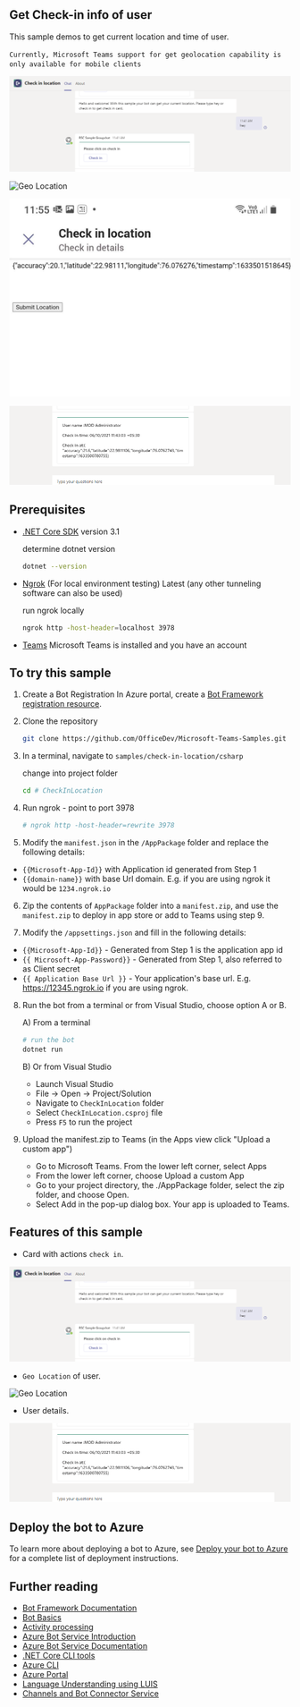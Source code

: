 ﻿﻿﻿
## Get Check-in info of user

This sample demos to get current location and time of user.

`Currently, Microsoft Teams support for get geolocation capability is only available for mobile clients`

![Check in card](CheckInLocation/Images/CheckinCard.png)

![Geo Location](CheckInLocation/Images/Geolocation.png)

![Geo Location](CheckInLocation/Images/GeolocationDetails.png)

![User details card](CheckInLocation/Images/UserDetailsCard.png)

## Prerequisites

- [.NET Core SDK](https://dotnet.microsoft.com/download) version 3.1

  determine dotnet version
  ```bash
  dotnet --version
  ```
- [Ngrok](https://ngrok.com/download) (For local environment testing) Latest (any other tunneling software can also be used)
  
  run ngrok locally
  ```bash
  ngrok http -host-header=localhost 3978
  ```
- [Teams](https://teams.microsoft.com) Microsoft Teams is installed and you have an account

## To try this sample

1) Create a Bot Registration
   In Azure portal, create a [Bot Framework registration resource](https://docs.microsoft.com/en-us/azure/bot-service/bot-builder-authentication?view=azure-bot-service-4.0&tabs=csharp%2Caadv2).
   

2) Clone the repository
   ```bash
   git clone https://github.com/OfficeDev/Microsoft-Teams-Samples.git
   ```
   
3) In a terminal, navigate to `samples/check-in-location/csharp`

    change into project folder
    ```bash
    cd # CheckInLocation
    ```
    
4) Run ngrok - point to port 3978

    ```bash
    # ngrok http -host-header=rewrite 3978
    ```
 
5) Modify the `manifest.json` in the `/AppPackage` folder and replace the following details:
  - `{{Microsoft-App-Id}}` with Application id generated from Step 1
  - `{{domain-name}}` with base Url domain. E.g. if you are using ngrok it would be `1234.ngrok.io`

6) Zip the contents of `AppPackage` folder into a `manifest.zip`, and use the `manifest.zip` to deploy in app store or add to Teams using step 9.

7) Modify the `/appsettings.json` and fill in the following details:
  - `{{Microsoft-App-Id}}` - Generated from Step 1 is the application app id
  - `{{ Microsoft-App-Password}}` - Generated from Step 1, also referred to as Client secret
  - `{{ Application Base Url }}` - Your application's base url. E.g. https://12345.ngrok.io if you are using ngrok.

  
8) Run the bot from a terminal or from Visual Studio, choose option A or B.
 
   A) From a terminal
     ```bash
     # run the bot
     dotnet run
     ```

   B) Or from Visual Studio
     - Launch Visual Studio
     - File -> Open -> Project/Solution
     - Navigate to `CheckInLocation` folder
     - Select `CheckInLocation.csproj` file
     - Press `F5` to run the project 

9) Upload the manifest.zip to Teams (in the Apps view click "Upload a custom app")
   - Go to Microsoft Teams. From the lower left corner, select Apps
   - From the lower left corner, choose Upload a custom App
   - Go to your project directory, the ./AppPackage folder, select the zip folder, and choose Open.
   - Select Add in the pop-up dialog box. Your app is uploaded to Teams.

## Features of this sample

- Card with actions `check in`. 

![Check in card](CheckInLocation/Images/CheckinCard.png)

- `Geo Location` of user.

![Geo Location](CheckInLocation/Images/Geolocation.png)

- User details.

![User details card](CheckInLocation/Images/UserDetailsCard.png)

## Deploy the bot to Azure

To learn more about deploying a bot to Azure, see [Deploy your bot to Azure](https://aka.ms/azuredeployment) for a complete list of deployment instructions.

## Further reading

- [Bot Framework Documentation](https://docs.botframework.com)
- [Bot Basics](https://docs.microsoft.com/azure/bot-service/bot-builder-basics?view=azure-bot-service-4.0)
- [Activity processing](https://docs.microsoft.com/en-us/azure/bot-service/bot-builder-concept-activity-processing?view=azure-bot-service-4.0)
- [Azure Bot Service Introduction](https://docs.microsoft.com/azure/bot-service/bot-service-overview-introduction?view=azure-bot-service-4.0)
- [Azure Bot Service Documentation](https://docs.microsoft.com/azure/bot-service/?view=azure-bot-service-4.0)
- [.NET Core CLI tools](https://docs.microsoft.com/en-us/dotnet/core/tools/?tabs=netcore2x)
- [Azure CLI](https://docs.microsoft.com/cli/azure/?view=azure-cli-latest)
- [Azure Portal](https://portal.azure.com)
- [Language Understanding using LUIS](https://docs.microsoft.com/en-us/azure/cognitive-services/luis/)
- [Channels and Bot Connector Service](https://docs.microsoft.com/en-us/azure/bot-service/bot-concepts?view=azure-bot-service-4.0)
